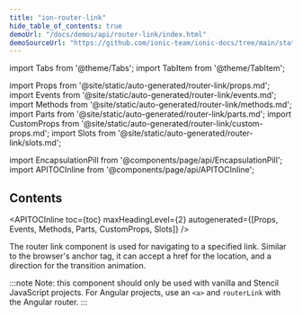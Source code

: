 ```yaml
---
title: "ion-router-link"
hide_table_of_contents: true
demoUrl: "/docs/demos/api/router-link/index.html"
demoSourceUrl: "https://github.com/ionic-team/ionic-docs/tree/main/static/demos/api/router-link/index.html"
---
```

import Tabs from '@theme/Tabs';
import TabItem from '@theme/TabItem';

import Props from '@site/static/auto-generated/router-link/props.md';
import Events from '@site/static/auto-generated/router-link/events.md';
import Methods from '@site/static/auto-generated/router-link/methods.md';
import Parts from '@site/static/auto-generated/router-link/parts.md';
import CustomProps from '@site/static/auto-generated/router-link/custom-props.md';
import Slots from '@site/static/auto-generated/router-link/slots.md';

<head>
  <title>Router Link | Navigating The ion-router-link Component</title>
  <meta name="description" content="Use the ion-router-link component to navigate to a specified link. The router link can accept an href for location and a direction for the transition animation." />
</head>

import EncapsulationPill from '@components/page/api/EncapsulationPill';
import APITOCInline from '@components/page/api/APITOCInline';

<EncapsulationPill type="shadow" />

<h2 className="table-of-contents__title">Contents</h2>

<APITOCInline
  toc={toc}
  maxHeadingLevel={2}
  autogenerated={[Props, Events, Methods, Parts, CustomProps, Slots]}
/>



The router link component is used for navigating to a specified link. Similar to the browser's anchor tag, it can accept a href for the location, and a direction for the transition animation.

:::note
 Note: this component should only be used with vanilla and Stencil JavaScript projects. For Angular projects, use an `<a>` and `routerLink` with the Angular router.
:::




<Props />
<Events />
<Methods />
<Parts />
<CustomProps />
<Slots />